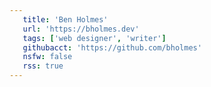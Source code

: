 ```yaml
---
   title: 'Ben Holmes'
   url: 'https://bholmes.dev'
   tags: ['web designer', 'writer']
   githubacct: 'https://github.com/bholmes'
   nsfw: false
   rss: true
---
```

